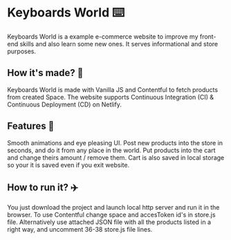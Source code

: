 # Keyboards World ⌨️
Keyboards World is a example e-commerce website to improve my front-end skills and also learn some new ones. It serves informational and store purposes.

## How it's made? :hammer:
Keyboards World is made with Vanilla JS and Contentful to fetch products from created Space. The website supports Continuous Integration (CI) & Continuous Deployment (CD) on Netlify.

## Features :pencil:
Smooth animations and eye pleasing UI. Post new products into the store in seconds, and do it from any place in the world. Put products into the cart and change theirs amount / remove them. Cart is also saved in local storage so your it is saved even if you exit website.

## How to run it? :airplane:
You just download the project and launch local http server and run it in the browser. To use Contentful change space and accesToken id's in store.js file. Alternatively use attached JSON file with all the products listed in a right way, and uncomment 36-38 store.js file lines.